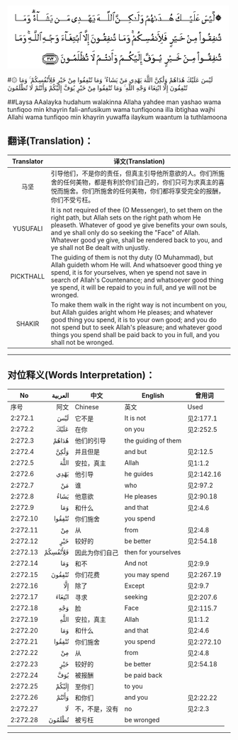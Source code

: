 ![002:272](images/002_272.gif)

#۞ لَيْسَ عَلَيْكَ هُدَاهُمْ وَلَٰكِنَّ اللَّهَ يَهْدِي مَنْ يَشَاءُ ۗ وَمَا تُنْفِقُوا مِنْ خَيْرٍ فَلِأَنْفُسِكُمْ ۚ وَمَا تُنْفِقُونَ إِلَّا ابْتِغَاءَ وَجْهِ اللَّهِ ۚ وَمَا تُنْفِقُوا مِنْ خَيْرٍ يُوَفَّ إِلَيْكُمْ وَأَنْتُمْ لَا تُظْلَمُونَ 

##Laysa AAalayka hudahum walakinna Allaha yahdee man yashao wama tunfiqoo min khayrin fali-anfusikum wama tunfiqoona illa ibtighaa wajhi Allahi wama tunfiqoo min khayrin yuwaffa ilaykum waantum la tuthlamoona 

## 翻译(Translation)：

| Translator | 译文(Translation)                                            |
| :--------: | ------------------------------------------------------------ |
|    马坚    | 引导他们，不是你的责任，但真主引导他所意欲的人。你们所施舍的任何美物，都是有利於你们自己的，你们只可为求真主的喜悦而施舍。你们所施舍的任何美物，你们都将享受完全的报酬，你们不受亏枉。 |
|  YUSUFALI  | It is not required of thee (O Messenger), to set them on the right path, but Allah sets on the right path whom He pleaseth. Whatever of good ye give benefits your own souls, and ye shall only do so seeking the "Face" of Allah. Whatever good ye give, shall be rendered back to you, and ye shall not Be dealt with unjustly. |
| PICKTHALL  | The guiding of them is not thy duty (O Muhammad), but Allah guideth whom He will. And whatsoever good thing ye spend, it is for yourselves, when ye spend not save in search of Allah's Countenance; and whatsoever good thing ye spend, it will be repaid to you in full, and ye will not be wronged. |
|   SHAKIR   | To make them walk in the right way is not incumbent on you, but Allah guides aright whom He pleases; and whatever good thing you spend, it is to your own good; and you do not spend but to seek Allah's pleasure; and whatever good things you spend shall be paid back to you in full, and you shall not be wronged. |



---

## 对位释义(Words Interpretation)：

| No   | العربية | 中文    | English | 曾用词 |
| ---- | ------: | ------- | ------- | ------ |
| 序号 |    阿文 | Chinese | 英文    | Used   |
| 2:272.1  | لَيْسَ      | 它不是         | It is not           | 见2:177.1  |
| 2:272.2  | عَلَيْكَ     | 在你           | on you              | 见2:252.5  |
| 2:272.3  | هُدَاهُمْ    | 他们的引导     | the guiding of them |            |
| 2:272.4  | وَلَٰكِنَّ     | 并且但是       | and but             | 见2:12.5   |
| 2:272.5  | اللَّهَ     | 安拉，真主     | Allah               | 见1:1.2    |
| 2:272.6  | يَهْدِي     | 他引导         | he guides           | 见2:142.16 |
| 2:272.7  | مَنْ       | 谁             | who                 | 见2:97.2   |
| 2:272.8  | يَشَاءُ     | 他意欲         | He pleases          | 见2:90.18  |
| 2:272.9  | وَمَا      | 和什么         | and that            | 见2:4.6    |
| 2:272.10 | تُنْفِقُوا   | 你们施舍       | you spend           |            |
| 2:272.11 | مِنْ       | 从             | from                | 见2:4.8    |
| 2:272.12 | خَيْرٍ      | 较好的         | be better           | 见2:54.18  |
| 2:272.13 | فَلِأَنْفُسِكُمْ | 因此为你们自己 | then for yourselves |            |
| 2:272.14 | وَمَا      | 和不           | And not             | 见2:9.9    |
| 2:272.15 | تُنْفِقُونَ   | 你们花费       | you may spend       | 见2:267.19 |
| 2:272.16 | إِلَّا      | 除了           | Except              | 见2:9.7    |
| 2:272.17 | ابْتِغَاءَ   | 寻求           | seeking             | 见2:207.6  |
| 2:272.18 | وَجْهِ      | 脸             | Face                | 见2:115.7  |
| 2:272.19 | اللَّهِ     | 安拉，真主     | Allah               | 见1:1.2    |
| 2:272.20 | وَمَا      | 和什么         | and that            | 见2:4.6    |
| 2:272.21 | تُنْفِقُوا   | 你们施舍       | you spend           | 见2:272.10 |
| 2:272.22 | مِنْ       | 从             | from                | 见2:4.8    |
| 2:272.23 | خَيْرٍ      | 较好的         | be better           | 见2:54.18  |
| 2:272.24 | يُوَفَّ      | 被报酬         | be paid back        |            |
| 2:272.25 | إِلَيْكُمْ    | 至你们         | to you              |            |
| 2:272.26 | وَأَنْتُمْ    | 和你们         | and you             | 见2:22.22  |
| 2:272.27 | لَا       | 不，不是，没有 | no                  | 见2:2.3    |
| 2:272.28 | تُظْلَمُونَ   | 被亏枉         | be wronged          |            |

---

